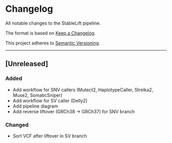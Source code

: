 # Changelog
All notable changes to the StableLift pipeline.

The format is based on [Keep a Changelog](https://keepachangelog.com/en/1.0.0/).

This project adheres to [Semantic Versioning](https://semver.org/spec/v2.0.0.html).

---

## [Unreleased]

### Added

- Add workflow for SNV callers (Mutect2, HaplotypeCaller, Strelka2, Muse2, SomaticSniper)
- Add workflow for SV caller (Delly2)
- Add pipeline diagram
- Add reverse liftover (GRCh38 -> GRCh37) for SNV branch

### Changed

- Sort VCF after liftover in SV branch
